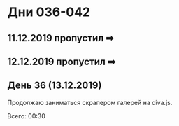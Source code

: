 # Дни 036-042

## 11.12.2019 пропустил ➡
## 12.12.2019 пропустил ➡

## День 36 (13.12.2019)

Продолжаю заниматься скрапером галерей на diva.js.

Всего: 00:30
